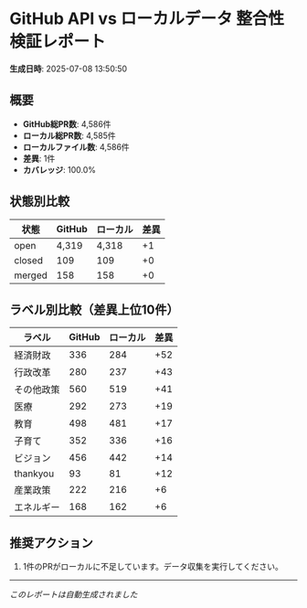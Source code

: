 # GitHub API vs ローカルデータ 整合性検証レポート

**生成日時**: 2025-07-08 13:50:50

## 概要

- **GitHub総PR数**: 4,586件
- **ローカル総PR数**: 4,585件
- **ローカルファイル数**: 4,586件
- **差異**: 1件
- **カバレッジ**: 100.0%

## 状態別比較

| 状態 | GitHub | ローカル | 差異 |
|------|--------|----------|------|
| open | 4,319 | 4,318 | +1 |
| closed | 109 | 109 | +0 |
| merged | 158 | 158 | +0 |

## ラベル別比較（差異上位10件）

| ラベル | GitHub | ローカル | 差異 |
|--------|--------|----------|------|
| 経済財政 | 336 | 284 | +52 |
| 行政改革 | 280 | 237 | +43 |
| その他政策 | 560 | 519 | +41 |
| 医療 | 292 | 273 | +19 |
| 教育 | 498 | 481 | +17 |
| 子育て | 352 | 336 | +16 |
| ビジョン | 456 | 442 | +14 |
| thankyou | 93 | 81 | +12 |
| 産業政策 | 222 | 216 | +6 |
| エネルギー | 168 | 162 | +6 |

## 推奨アクション

1. 1件のPRがローカルに不足しています。データ収集を実行してください。

---
*このレポートは自動生成されました*
